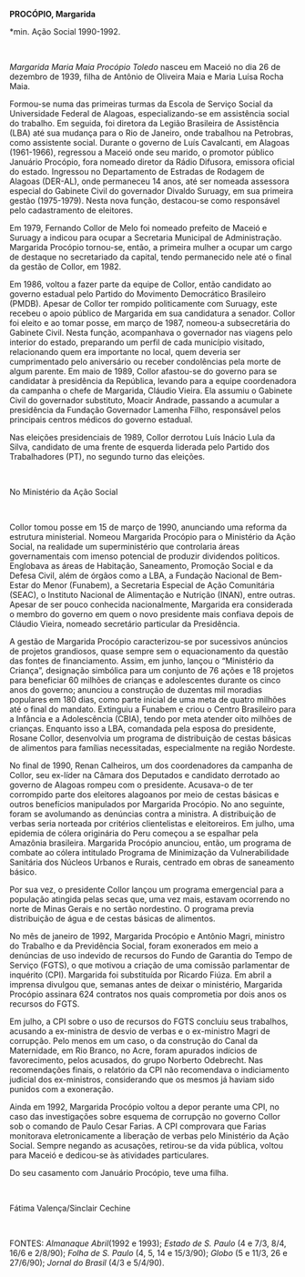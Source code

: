 **PROCÓPIO, Margarida**

\*min. Ação Social 1990-1992.

 

*Margarida Maria Maia Procópio Toledo* nasceu em Maceió no dia 26 de
dezembro de 1939, filha de Antônio de Oliveira Maia e Maria Luísa Rocha
Maia.

Formou-se numa das primeiras turmas da Escola de Serviço Social da
Universidade Federal de Alagoas, especializando-se em assistência social
do trabalho. Em seguida, foi diretora da Legião Brasileira de
Assistência (LBA) até sua mudança para o Rio de Janeiro, onde trabalhou
na Petrobras, como assistente social. Durante o governo de Luís
Cavalcanti, em Alagoas (1961-1966), regressou a Maceió onde seu marido,
o promotor público Januário Procópio, fora nomeado diretor da Rádio
Difusora, emissora oficial do estado. Ingressou no Departamento de
Estradas de Rodagem de Alagoas (DER-AL), onde permaneceu 14 anos, até
ser nomeada assessora especial do Gabinete Civil do governador Divaldo
Suruagy, em sua primeira gestão (1975-1979). Nesta nova função,
destacou-se como responsável pelo cadastramento de eleitores.

Em 1979, Fernando Collor de Melo foi nomeado prefeito de Maceió e
Suruagy a indicou para ocupar a Secretaria Municipal de Administração.
Margarida Procópio tornou-se, então, a primeira mulher a ocupar um cargo
de destaque no secretariado da capital, tendo permanecido nele até o
final da gestão de Collor, em 1982.

Em 1986, voltou a fazer parte da equipe de Collor, então candidato ao
governo estadual pelo Partido do Movimento Democrático Brasileiro
(PMDB). Apesar de Collor ter rompido politicamente com Suruagy, este
recebeu o apoio público de Margarida em sua candidatura a senador.
Collor foi eleito e ao tomar posse, em março de 1987, nomeou-a
subsecretária do Gabinete Civil. Nesta função, acompanhava o governador
nas viagens pelo interior do estado, preparando um perfil de cada
município visitado, relacionando quem era importante no local, quem
deveria ser cumprimentado pelo aniversário ou receber condolências pela
morte de algum parente. Em maio de 1989, Collor afastou-se do governo
para se candidatar à presidência da República, levando para a equipe
coordenadora da campanha o chefe de Margarida, Cláudio Vieira. Ela
assumiu o Gabinete Civil do governador substituto, Moacir Andrade,
passando a acumular a presidência da Fundação Governador Lamenha Filho,
responsável pelos principais centros médicos do governo estadual.

Nas eleições presidenciais de 1989, Collor derrotou Luís Inácio Lula da
Silva, candidato de uma frente de esquerda liderada pelo Partido dos
Trabalhadores (PT), no segundo turno das eleições.

 

No Ministério da Ação Social

 

Collor tomou posse em 15 de março de 1990, anunciando uma reforma da
estrutura ministerial. Nomeou Margarida Procópio para o Ministério da
Ação Social, na realidade um superministério que controlaria áreas
governamentais com imenso potencial de produzir dividendos políticos.
Englobava as áreas de Habitação, Saneamento, Promoção Social e da Defesa
Civil, além de órgãos como a LBA, a Fundação Nacional de Bem-Estar do
Menor (Funabem), a Secretaria Especial de Ação Comunitária (SEAC), o
Instituto Nacional de Alimentação e Nutrição (INAN), entre outras.
Apesar de ser pouco conhecida nacionalmente, Margarida era considerada o
membro do governo em quem o novo presidente mais confiava depois de
Cláudio Vieira, nomeado secretário particular da Presidência.

A gestão de Margarida Procópio caracterizou-se por sucessivos anúncios
de projetos grandiosos, quase sempre sem o equacionamento da questão das
fontes de financiamento. Assim, em junho, lançou o “Ministério da
Criança”, designação simbólica para um conjunto de 76 ações e 18
projetos para beneficiar 60 milhões de crianças e adolescentes durante
os cinco anos do governo; anunciou a construção de duzentas mil moradias
populares em 180 dias, como parte inicial de uma meta de quatro milhões
até o final do mandato. Extinguiu a Funabem e criou o Centro Brasileiro
para a Infância e a Adolescência (CBIA), tendo por meta atender oito
milhões de crianças. Enquanto isso a LBA, comandada pela esposa do
presidente, Rosane Collor, desenvolvia um programa de distribuição de
cestas básicas de alimentos para famílias necessitadas, especialmente na
região Nordeste.

No final de 1990, Renan Calheiros, um dos coordenadores da campanha de
Collor, seu ex-líder na Câmara dos Deputados e candidato derrotado ao
governo de Alagoas rompeu com o presidente. Acusava-o de ter corrompido
parte dos eleitores alagoanos por meio de cestas básicas e outros
benefícios manipulados por Margarida Procópio. No ano seguinte, foram se
avolumando as denúncias contra a ministra. A distribuição de verbas
seria norteada por critérios clientelistas e eleitoreiros. Em julho, uma
epidemia de cólera originária do Peru começou a se espalhar pela
Amazônia brasileira. Margarida Procópio anunciou, então, um programa de
combate ao cólera intitulado Programa de Minimização da Vulnerabilidade
Sanitária dos Núcleos Urbanos e Rurais, centrado em obras de saneamento
básico.

Por sua vez, o presidente Collor lançou um programa emergencial para a
população atingida pelas secas que, uma vez mais, estavam ocorrendo no
norte de Minas Gerais e no sertão nordestino. O programa previa
distribuição de água e de cestas básicas de alimentos.

No mês de janeiro de 1992, Margarida Procópio e Antônio Magri, ministro
do Trabalho e da Previdência Social, foram exonerados em meio a
denúncias de uso indevido de recursos do Fundo de Garantia do Tempo de
Serviço (FGTS), o que motivou a criação de uma comissão parlamentar de
inquérito (CPI). Margarida foi substituída por Ricardo Fiúza. Em abril a
imprensa divulgou que, semanas antes de deixar o ministério, Margarida
Procópio assinara 624 contratos nos quais comprometia por dois anos os
recursos do FGTS.

Em julho, a CPI sobre o uso de recursos do FGTS concluiu seus trabalhos,
acusando a ex-ministra de desvio de verbas e o ex-ministro Magri de
corrupção. Pelo menos em um caso, o da construção do Canal da
Maternidade, em Rio Branco, no Acre, foram apurados indícios de
favorecimento, pelos acusados, do grupo Norberto Odebrecht. Nas
recomendações finais, o relatório da CPI não recomendava o indiciamento
judicial dos ex-ministros, considerando que os mesmos já haviam sido
punidos com a exoneração.

Ainda em 1992, Margarida Procópio voltou a depor perante uma CPI, no
caso das investigações sobre esquema de corrupção no governo Collor sob
o comando de Paulo Cesar Farias. A CPI comprovara que Farias monitorava
eletronicamente a liberação de verbas pelo Ministério da Ação Social.
Sempre negando as acusações, retirou-se da vida pública, voltou para
Maceió e dedicou-se às atividades particulares.

Do seu casamento com Januário Procópio, teve uma filha.

 

Fátima Valença/Sinclair Cechine

 

FONTES: *Almanaque Abril*(1992 e 1993); *Estado de S. Paulo* (4 e 7/3,
8/4, 16/6 e 2/8/90); *Folha de S. Paulo* (4, 5, 14 e 15/3/90); *Globo*
(5 e 11/3, 26 e 27/6/90); *Jornal do Brasil* (4/3 e 5/4/90).

 

 
